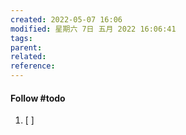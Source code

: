 ```yaml
---
created: 2022-05-07 16:06
modified: 星期六 7日 五月 2022 16:06:41
tags: 
parent:
related: 
reference:
---
```








#### Follow #todo 
1. [ ] 